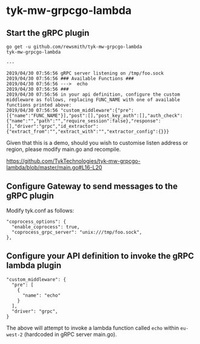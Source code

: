 # tyk-mw-grpcgo-lambda

## Start the gRPC plugin
```
go get -u github.com/rewsmith/tyk-mw-grpcgo-lambda
tyk-mw-grpcgo-lambda

---

2019/04/30 07:56:56 gRPC server listening on /tmp/foo.sock
2019/04/30 07:56:56 ### Available Functions ###
2019/04/30 07:56:56 --->  echo
2019/04/30 07:56:56 ###
2019/04/30 07:56:56 in your api definition, configure the custom middleware as follows, replacing FUNC_NAME with one of available functions printed above:
2019/04/30 07:56:56 "custom_middleware":{"pre":[{"name":"FUNC_NAME"}],"post":[],"post_key_auth":[],"auth_check":{"name":"","path":"","require_session":false},"response":[],"driver":"grpc","id_extractor":{"extract_from":"","extract_with":"","extractor_config":{}}}
```

Given that this is a demo, should you wish to customise listen address or region, please modify main.go and recompile.

https://github.com/TykTechnologies/tyk-mw-grpcgo-lambda/blob/master/main.go#L16-L20

## Configure Gateway to send messages to the gRPC plugin

Modify tyk.conf as follows:
```
"coprocess_options": {
  "enable_coprocess": true,
  "coprocess_grpc_server": "unix:///tmp/foo.sock",
},
```

## Configure your API definition to invoke the gRPC lambda plugin

```
"custom_middleware": {
  "pre": [
    {
      "name": "echo"
    }
  ],
  "driver": "grpc",
}
```

The above will attempt to invoke a lambda function called `echo` within `eu-west-2` (hardcoded in gRPC server main.go).
